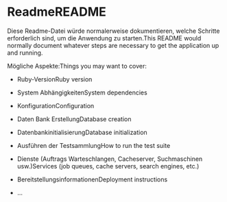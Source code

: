 # <a name="readme"></a><span data-ttu-id="63dd2-101">Readme</span><span class="sxs-lookup"><span data-stu-id="63dd2-101">README</span></span>

<span data-ttu-id="63dd2-102">Diese Readme-Datei würde normalerweise dokumentieren, welche Schritte erforderlich sind, um die Anwendung zu starten.</span><span class="sxs-lookup"><span data-stu-id="63dd2-102">This README would normally document whatever steps are necessary to get the application up and running.</span></span>

<span data-ttu-id="63dd2-103">Mögliche Aspekte:</span><span class="sxs-lookup"><span data-stu-id="63dd2-103">Things you may want to cover:</span></span>

* <span data-ttu-id="63dd2-104">Ruby-Version</span><span class="sxs-lookup"><span data-stu-id="63dd2-104">Ruby version</span></span>

* <span data-ttu-id="63dd2-105">System Abhängigkeiten</span><span class="sxs-lookup"><span data-stu-id="63dd2-105">System dependencies</span></span>

* <span data-ttu-id="63dd2-106">Konfiguration</span><span class="sxs-lookup"><span data-stu-id="63dd2-106">Configuration</span></span>

* <span data-ttu-id="63dd2-107">Daten Bank Erstellung</span><span class="sxs-lookup"><span data-stu-id="63dd2-107">Database creation</span></span>

* <span data-ttu-id="63dd2-108">Datenbankinitialisierung</span><span class="sxs-lookup"><span data-stu-id="63dd2-108">Database initialization</span></span>

* <span data-ttu-id="63dd2-109">Ausführen der Testsammlung</span><span class="sxs-lookup"><span data-stu-id="63dd2-109">How to run the test suite</span></span>

* <span data-ttu-id="63dd2-110">Dienste (Auftrags Warteschlangen, Cacheserver, Suchmaschinen usw.)</span><span class="sxs-lookup"><span data-stu-id="63dd2-110">Services (job queues, cache servers, search engines, etc.)</span></span>

* <span data-ttu-id="63dd2-111">Bereitstellungsinformationen</span><span class="sxs-lookup"><span data-stu-id="63dd2-111">Deployment instructions</span></span>

* <span data-ttu-id="63dd2-112">...</span><span class="sxs-lookup"><span data-stu-id="63dd2-112"></span></span>
